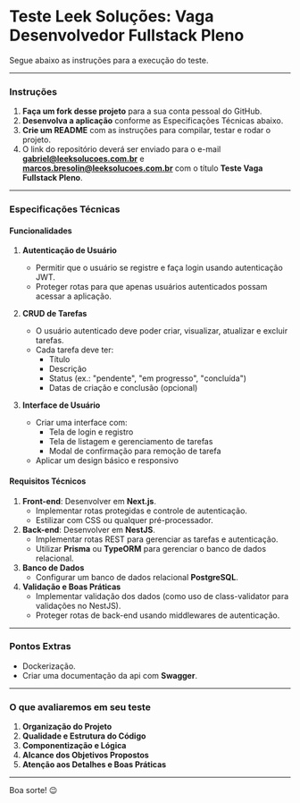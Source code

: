 # Teste Leek Soluções: Vaga Desenvolvedor Fullstack Pleno

Segue abaixo as instruções para a execução do teste.

---

### Instruções

1. **Faça um fork desse projeto** para a sua conta pessoal do GitHub.
2. **Desenvolva a aplicação** conforme as Especificações Técnicas abaixo.
3. **Crie um README** com as instruções para compilar, testar e rodar o projeto.
4. O link do repositório deverá ser enviado para o e-mail **gabriel@leeksolucoes.com.br** e **marcos.bresolin@leeksolucoes.com.br** com o título **Teste Vaga Fullstack Pleno**.

---

### Especificações Técnicas

#### Funcionalidades

1. **Autenticação de Usuário**

   - Permitir que o usuário se registre e faça login usando autenticação JWT.
   - Proteger rotas para que apenas usuários autenticados possam acessar a aplicação.

2. **CRUD de Tarefas**

   - O usuário autenticado deve poder criar, visualizar, atualizar e excluir tarefas.
   - Cada tarefa deve ter:
     - Título
     - Descrição
     - Status (ex.: "pendente", "em progresso", "concluída")
     - Datas de criação e conclusão (opcional)

3. **Interface de Usuário**
   - Criar uma interface com:
     - Tela de login e registro
     - Tela de listagem e gerenciamento de tarefas
     - Modal de confirmação para remoção de tarefa
   - Aplicar um design básico e responsivo

#### Requisitos Técnicos

1. **Front-end**: Desenvolver em **Next.js**.
   - Implementar rotas protegidas e controle de autenticação.
   - Estilizar com CSS ou qualquer pré-processador.
2. **Back-end**: Desenvolver em **NestJS**.
   - Implementar rotas REST para gerenciar as tarefas e autenticação.
   - Utilizar **Prisma** ou **TypeORM** para gerenciar o banco de dados relacional.
3. **Banco de Dados**
   - Configurar um banco de dados relacional **PostgreSQL**.
4. **Validação e Boas Práticas**
   - Implementar validação dos dados (como uso de class-validator para validações no NestJS).
   - Proteger rotas de back-end usando middlewares de autenticação.

---

### Pontos Extras

- Dockerização.
- Criar uma documentação da api com **Swagger**.

---

### O que avaliaremos em seu teste

1. **Organização do Projeto**
2. **Qualidade e Estrutura do Código**
3. **Componentização e Lógica**
4. **Alcance dos Objetivos Propostos**
5. **Atenção aos Detalhes e Boas Práticas**

---

Boa sorte! 😉
